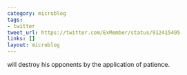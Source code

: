 ```yaml
---
category: microblog
tags:
- twitter
tweet_url: https://twitter.com/ExMember/status/912415495
links: []
layout: microblog
---
```

will destroy his opponents by the application of patience.
